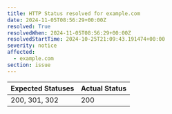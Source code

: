 ```yaml
---
title: HTTP Status resolved for example.com
date: 2024-11-05T08:56:29+00:00Z
resolved: True
resolvedWhen: 2024-11-05T08:56:29+00:00Z
resolvedStartTime: 2024-10-25T21:09:43.191474+00:00
severity: notice
affected:
  - example.com
section: issue
---
```


| Expected Statuses | Actual Status  |
|-------------------|----------------|
| 200, 301, 302 | 200 |
